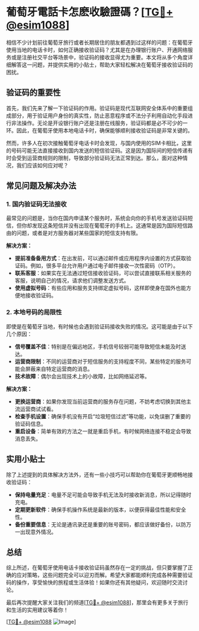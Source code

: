 # 葡萄牙電話卡怎麽收驗證碼？[[TG💪+ @esim1088](https://t.me/s/esim1088)]

相信不少计划前往葡萄牙旅行或者长期居住的朋友都遇到过这样的问题：在葡萄牙使用当地的电话卡时，如何正确接收验证码？尤其是在办理银行账户、开通网络服务或是注册社交平台等场景中，验证码的接收显得尤为重要。本文将从多个角度详细解答这一问题，并提供实用的小贴士，帮助大家轻松解决在葡萄牙接收验证码的困扰。

## 验证码的重要性

首先，我们先来了解一下验证码的作用。验证码是现代互联网安全体系中的重要组成部分，用于验证用户身份的真实性，防止恶意程序或不法分子利用自动化手段进行非法操作。无论是开设银行账户还是注册在线服务，验证码都是必不可少的一环。因此，在葡萄牙使用本地电话卡时，确保能够顺利接收验证码是非常关键的。

然而，许多人在初次接触葡萄牙电话卡时会发现，与国内使用的SIM卡相比，这里的号码可能无法直接接收到国内发送的短信验证码。这是因为国际间的短信传递有时会受到运营商规则的限制，导致部分验证码无法正常到达。那么，面对这种情况，我们应该如何应对呢？

## 常见问题及解决办法

### 1. 国内验证码无法接收

最常见的问题是，当你在国内申请某个服务时，系统会向你的手机号发送验证码短信，但你却发现这条短信并没有出现在葡萄牙的手机上。这通常是因为国际短信路由的问题，或者是对方服务器对某些国家的短信支持有限。

**解决方案：**
- **提前准备备用方式**：在出发前，可以通过邮件或应用程序内设置的方式获取验证码。例如，很多平台允许用户通过电子邮件接收一次性密码（OTP）。
- **联系客服**：如果实在无法通过短信接收验证码，可以尝试直接联系相关服务的客服，说明自己的情况，请求他们调整发送方式。
- **使用虚拟号码**：有些应用和服务支持绑定虚拟号码，这样即使身在国外也能方便地接收验证码。

### 2. 本地号码的局限性

即使是在葡萄牙当地，有时候也会遇到验证码接收失败的情况。这可能是由于以下几个原因：

- **信号覆盖不佳**：特别是在偏远地区，手机信号较弱可能导致短信未能及时送达。
- **运营商限制**：不同的运营商对于短信服务的支持程度不同，某些特定的服务可能会屏蔽来自特定运营商的消息。
- **技术故障**：偶尔会出现技术上的小故障，比如网络延迟等。

**解决方案：**
- **更换运营商**：如果你发现当前运营商的服务存在问题，不妨考虑切换到其他主流运营商试试看。
- **检查手机设置**：确保手机没有开启“垃圾短信过滤”等功能，以免误删了重要的验证码信息。
- **重启设备**：简单有效的方法之一就是重启手机，有时候网络连接不稳定会导致消息丢失。

## 实用小贴士

除了上述提到的具体解决方法外，还有一些小技巧可以帮助你在葡萄牙更顺畅地接收验证码：

- **保持电量充足**：电量不足可能会导致手机无法及时接收新消息，所以记得随时充电。
- **定期更新软件**：确保手机操作系统是最新的版本，以便获得最佳性能和安全性。
- **备份重要信息**：无论是通讯录还是重要的账号密码，都应该做好备份，以防万一出现意外情况。

## 总结

综上所述，在葡萄牙使用电话卡接收验证码虽然存在一定的挑战，但只要掌握了正确的应对策略，这些问题完全可以迎刃而解。希望大家都能顺利完成各种需要验证码的操作，享受愉快的旅程或生活体验！如果你还有其他疑问，欢迎随时交流讨论。

最后再次提醒大家关注我们的频道[[TG💪+ @esim1088](https://t.me/s/esim1088)]，那里会有更多关于旅行和生活的实用建议等着你！

[[TG💪+ @esim1088](https://t.me/s/esim1088) ![Image](https://i.postimg.cc/4NQfJmqS/Snipaste-2025-05-13-00-14-12.png)]